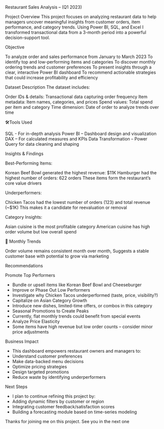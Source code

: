 Restaurant Sales Analysis – (Q1 2023)

Project Overview
This project focuses on analyzing restaurant data to help managers uncover meaningful insights from customer orders, item performance, 
and category trends. Using Power BI, SQL, and Excel I transformed transactional data from a 3-month period into a powerful decision-support tool.

Objective

To analyze order and sales performance from January to March 2023
To identify top and low-performing items and categories
To discover monthly ordering trends and customer preferences
To present insights through a clear, interactive Power BI dashboard
To recommend actionable strategies that could increase profitability and efficiency

Dataset Description
The dataset includes:

Order IDs & details: Transactional data capturing order frequency
Item metadata: Item names, categories, and prices
Spend values: Total spend per item and category
Time dimension: Date of order to analyze trends over time

🛠️Tools Used

SQL - For in-depth analysis
Power BI – Dashboard design and visualization
DAX – For calculated measures and KPIs
Data Transformation – Power Query for data cleaning and shaping


Insights & Findings

Best-Performing Items:

Korean Beef Bowl generated the highest revenue: $11K
Hamburger had the highest number of orders: 622 orders
These items form the restaurant’s core value drivers

Underperformers:

Chicken Tacos had the lowest number of orders (123) and total revenue (~$1K)
This makes it a candidate for reevaluation or removal

Category Insights:

Asian cuisine is the most profitable category
American cuisine has high order volume but low overall spend

📅 Monthly Trends

Order volume remains consistent month over month,
Suggests a stable customer base with potential to grow via marketing

Recommendations

Promote Top Performers
- Bundle or upsell items like Korean Beef Bowl and Cheeseburger
- Improve or Phase Out Low Performers
- Investigate why Chicken Tacos underperformed (taste, price, visibility?)
- Capitalize on Asian Category Growth
- Introduce new dishes, limited-time offers, or combos in this category
- Seasonal Promotions to Create Peaks
- Currently, flat monthly trends could benefit from special events
- Analyze Price Elasticity
- Some items have high revenue but low order counts – consider minor price adjustments

Business Impact

- This dashboard empowers restaurant owners and managers to:
- Understand customer preferences
- Make data-backed menu decisions
- Optimize pricing strategies
- Design targeted promotions
- Reduce waste by identifying underperformers



Next Steps
- I plan to continue refining this project by:
- Adding dynamic filters by customer or region
- Integrating customer feedback/satisfaction scores
- Building a forecasting module based on time-series modeling

Thanks for joining me on this project. See you in the next one
